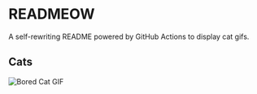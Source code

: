# READMEOW

A self-rewriting README powered by GitHub Actions to display cat gifs.

## Cats

![Bored Cat GIF](https://media0.giphy.com/media/mlvseq9yvZhba/200.gif?cid=9acd02da6yna1t28w7fmg5bpl4t11wjfcku5if21xh7oh9wo&ep=v1_gifs_search&rid=200.gif&ct=g)
